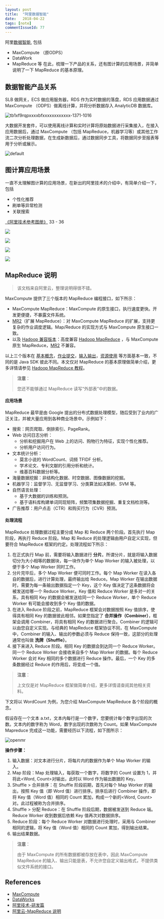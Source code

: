 ```yaml
---
layout: post
title:  "阿里数据智能"
date:   2018-04-22
tags: [note]
commentIssueId: 77
---
```


阿里[数据智能](https://data.aliyun.com/?spm=5176.192645.765261.16.3b6c3c24xOsJgt), 包括 
* MaxCompute （原ODPS）
* DataWork
* MapReduce 等
在此，梳理一下产品的关系，还有图计算的应用场景，并简单说明了一下 MapReduce 的基本原理。



## 数据智能产品关系

SLB 做网关，ECS 做应用服务器，RDS 作为实时数据的落盘，RDS 应用数据通过 MaxCompute （ODPS）做离线计算，并将分析数据存入 AnalyticDB 数据库。

![tb1xf9rqpxxxxbfxxxxxxxxxxxx-1371-1016](https://user-images.githubusercontent.com/7157346/39095228-8f1212d4-466f-11e8-91cb-35077d9ea771.png)



大数据开发套件，可以使用离线计算和实时计算将原始数据进行采集接入，在接入应用数据后，通过 MaxCompute （包括 MapReduce，机器学习等）或其他工作流二次分析处理数据，在生成新数据后，通过数据同步工具，将数据同步至报表等用于分析或展示。

![default](https://user-images.githubusercontent.com/7157346/39095272-5949f0bc-4670-11e8-95ee-902ecf23f362.png)



## 图计算应用场景

一直不太理解图计算的应用场景，在新出的阿里技术的介绍中，有简单介绍一下，包括

* 个性化推荐
* 刷单等异常检测
* 关联搜索

[《阿里技术参考图册》](https://link.zhihu.com/?target=https%3A//102.alibaba.com/downloadFile.do%3Ffile%3D1523962960197/AliTech101_RD.pdf) 33 - 36

![](https://user-images.githubusercontent.com/7157346/39095183-01014834-466f-11e8-94bf-fd6cb65ad2e7.png)

![](https://user-images.githubusercontent.com/7157346/39095184-01489d4c-466f-11e8-9e5c-f785e2ae3b04.png)

![](https://user-images.githubusercontent.com/7157346/39095185-0192f46e-466f-11e8-891e-053f2bb78468.png)

![](https://user-images.githubusercontent.com/7157346/39095187-01dc0a46-466f-11e8-94e1-568e993a470d.png)





## MapReduce 说明

> 该文档来自阿里云，整理说明得很不错。

MaxCompute 提供了三个版本的 MapReduce 编程接口，如下所示：

- MaxCompute MapReduce：MaxCompute 的原生接口，执行速度更快。开发更便捷，不暴露文件系统。
- [MR2](https://help.aliyun.com/document_detail/27876.html)（扩展 MapReduce）：对 MaxCompute MapReduce 的扩展，支持更复杂的作业调度逻辑。Map/Reduce 的实现方式与 MaxCompute 原生接口一致。
- 以及 [Hadoop 兼容版本](https://help.aliyun.com/document_detail/44626.html)：高度兼容 [Hadoop MapReduce](http://hadoop.apache.org/docs/r1.0.4/cn/mapred_tutorial.html) ，与 MaxCompute 原生 MapReduce，[MR2](https://help.aliyun.com/document_detail/27876.html) 不兼容。

以上三个版本在 [基本概念](https://help.aliyun.com/document_detail/27879.html)，[作业提交](https://help.aliyun.com/document_detail/27878.html)，[输入输出](https://help.aliyun.com/document_detail/27880.html)，[资源使用](https://help.aliyun.com/document_detail/27881.html) 等方面基本一致，不同的是 Java SDK 彼此不同。本文仅对 MapReduce 的基本原理做简单介绍，更多详情请参见 [Hadoop MapReduce 教程](http://hadoop.apache.org/docs/r1.0.4/cn/mapred_tutorial.html)。

> **注意**：
>
> 您还不能够通过 MapReduce 读写“外部表”中的数据。

#### 应用场景

MapReduce 最早是由 Google 提出的分布式数据处理模型，随后受到了业内的广泛关注，并被大量应用到各种商业场景中。示例如下：

- 搜索：网页爬取、倒排索引、PageRank。
- Web 访问日志分析：
  - 分析和挖掘用户在 Web 上的访问、购物行为特征，实现个性化推荐。
  - 分析用户访问行为。
- 文本统计分析：
  - 莫言小说的 WordCount、词频 TFIDF 分析。
  - 学术论文、专利文献的引用分析和统计。
  - 维基百科数据分析等。
- 海量数据挖掘：非结构化数据、时空数据、图像数据的挖掘。
- 机器学习：监督学习、无监督学习、分类算法如决策树、SVM 等。
- 自然语言处理：
  - 基于大数据的训练和预测。
  - 基于语料库构建单词同现矩阵，频繁项集数据挖掘、重复文档检测等。
- 广告推荐：用户点击（CTR）和购买行为（CVR）预测。

#### 处理流程

MapReduce 处理数据过程主要分成 Map 和 Reduce 两个阶段。首先执行 Map 阶段，再执行 Reduce 阶段。Map 和 Reduce 的处理逻辑由用户自定义实现，但要符合 MapReduce 框架的约定。处理流程如下所示：

1. 在正式执行 Map 前，需要将输入数据进行 **分片**。所谓分片，就是将输入数据切分为大小相等的数据块，每一块作为单个 Map Worker 的输入被处理，以便于多个 Map Worker 同时工作。
2. 分片完毕后，多个 Map Worker 便可同时工作。每个 Map Worker 在读入各自的数据后，进行计算处理，最终输出给 Reduce。Map Worker 在输出数据时，需要为每一条输出数据指定一个 Key，这个 Key 值决定了这条数据将会被发送给哪一个 Reduce Worker。Key 值和 Reduce Worker 是多对一的关系，具有相同 Key 的数据会被发送给同一个 Reduce Worker，单个 Reduce Worker 有可能会接收到多个 Key 值的数据。
3. 在进入 Reduce 阶段之前，MapReduce 框架会对数据按照 Key 值排序，使得具有相同 Key 的数据彼此相邻。如果您指定了 **合并操作（Combiner）**，框架会调用 Combiner，将具有相同 Key 的数据进行聚合。Combiner 的逻辑可以由您自定义实现。与经典的 MapReduce 框架协议不同，在 MaxCompute 中，Combiner 的输入、输出的参数必须与 Reduce 保持一致，这部分的处理通常也叫做 **洗牌（Shuffle）**。
4. 接下来进入 Reduce 阶段。相同 Key 的数据会到达同一个 Reduce Worker。同一个 Reduce Worker 会接收来自多个 Map Worker 的数据。每个 Reduce Worker 会对 Key 相同的多个数据进行 Reduce 操作。最后，一个 Key 的多条数据经过 Reduce 的作用后，将变成一个值。

> **注意**：
>
> 上文仅是对 MapReduce 框架做简单介绍，更多详情请查阅其他相关资料。

下文将以 WordCount 为例，为您介绍 MaxCompute MapReduce 各个阶段的概念。

假设存在一个文本 a.txt，文本内每行是一个数字，您要统计每个数字出现的次数。文本内的数字称为 Word，数字出现的次数称为 Count。如果 MaxCompute Mapreduce 完成这一功能，需要经历以下流程，如下图所示：

![openmr](https://user-images.githubusercontent.com/7157346/39095900-b9e5ceb4-467a-11e8-968a-59479afeb992.jpg)

**操作步骤：**

1. 输入数据：对文本进行分片，将每片内的数据作为单个 Map Worker 的输入。
2. Map 阶段：Map 处理输入，每获取一个数字，将数字的 Count 设置为 1，并将此<Word, Count>对输出，此时以 Word 作为输出数据的 Key。
3. Shuffle > 合并排序：在 Shuffle 阶段前期，首先对每个 Map Worker 的输出，按照 Key 值（即 Word 值）进行排序。排序后进行 Combiner 操作，即将 Key 值（Word 值）相同的 Count 累加，构成一个新的<Word, Count>对。此过程被称为合并排序。
4. Shuffle > 分配 Reduce：在 Shuffle 阶段后期，数据被发送到 Reduce 端。Reduce Worker 收到数据后依赖 Key 值再次对数据排序。
5. Reduce 阶段：每个 Reduce Worker 对数据进行处理时，采用与 Combiner 相同的逻辑，将 Key 值（Word 值）相同的 Count 累加，得到输出结果。
6. 输出结果数据。

> **注意**：
>
> 由于 MaxCompute 的所有数据都被存放在表中，因此 MaxCompute MapReduce 的输入、输出只能是表，不允许您自定义输出格式，不提供类似文件系统的接口。



## References

* [MaxCompute](https://help.aliyun.com/document_detail/27800.html?spm=a2c4g.11186623.6.539.0LAFKO)
* [DataWorks](https://help.aliyun.com/document_detail/30256.html?spm=a2c4g.11186623.2.4.IZOqgL)
* [阿里技术-研发篇](http://techforum-img.cn-hangzhou.oss-pub.aliyun-inc.com/1523962960197/AliTech101_RD.pdf?Expires=1524405048&OSSAccessKeyId=LTAIAJ2WBIdlRPlb&Signature=aC46wc6UD8uZHA20poAOkuTBGHo%3D)
* [阿里云-MapReduce 说明](https://help.aliyun.com/document_detail/27875.html?spm=a2c4g.11186623.2.12.DmSevd)